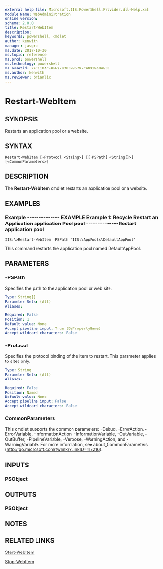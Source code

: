 ```yaml
---
external help file: Microsoft.IIS.PowerShell.Provider.dll-Help.xml
Module Name: WebAdministration
online version: 
schema: 2.0.0
title: Restart-WebItem
description: 
keywords: powershell, cmdlet
author: kenwith
manager: jasgro
ms.date: 2017-10-30
ms.topic: reference
ms.prod: powershell
ms.technology: powershell
ms.assetid: 7FC110AC-BFF2-4303-B579-CA891840AE3D
ms.author: kenwith
ms.reviewer: brianlic
---
```


# Restart-WebItem

## SYNOPSIS
Restarts an application pool or a website.

## SYNTAX

```
Restart-WebItem [-Protocol <String>] [[-PSPath] <String[]>] [<CommonParameters>]
```

## DESCRIPTION
The **Restart-WebItem** cmdlet restarts an application pool or a website.

## EXAMPLES

### Example -------------- EXAMPLE Example 1: Recycle Restart an Application application Pool pool --------------Restart application pool
```
IIS:\>Restart-WebItem -PSPath 'IIS:\AppPools\DefaultAppPool'
```

This command restarts the application pool named DefaultAppPool.

## PARAMETERS

### -PSPath
Specifies the path to the application pool or web site.

```yaml
Type: String[]
Parameter Sets: (All)
Aliases: 

Required: False
Position: 1
Default value: None
Accept pipeline input: True (ByPropertyName)
Accept wildcard characters: False
```

### -Protocol
Specifies the protocol binding of the item to restart.
This parameter applies to sites only.

```yaml
Type: String
Parameter Sets: (All)
Aliases: 

Required: False
Position: Named
Default value: None
Accept pipeline input: False
Accept wildcard characters: False
```

### CommonParameters
This cmdlet supports the common parameters: -Debug, -ErrorAction, -ErrorVariable, -InformationAction, -InformationVariable, -OutVariable, -OutBuffer, -PipelineVariable, -Verbose, -WarningAction, and -WarningVariable. For more information, see about_CommonParameters (http://go.microsoft.com/fwlink/?LinkID=113216).

## INPUTS

### PSObject

## OUTPUTS

### PSObject

## NOTES

## RELATED LINKS

[Start-WebItem](./Start-WebItem.md)

[Stop-WebItem](./Stop-WebItem.md)

